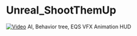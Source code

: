 # Unreal_ShootThemUp
[![Video](https://youtu.be/WKs12pwNRbQ/0.jpg)](https://youtu.be/WKs12pwNRbQ)
AI, Behavior tree, EQS
VFX
Animation
HUD
